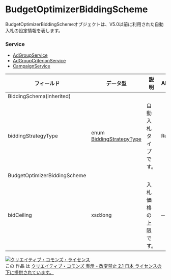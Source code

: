 # BudgetOptimizerBiddingScheme
BudgetOptimizerBiddingSchemeオブジェクトは、V5.0以前に利用された自動入札の設定情報を表します。
### Service
+ [AdGroupService](../services/AdGroupService.md)
+ [AdGroupCriterionService](../services/AdGroupCriterionService.md)
+ [CampaignService](../services/CampaignService.md)

| フィールド | データ型 | 説明 | ADD | SET | REMOVE | 
|---|---|---|---|---|---|
| BiddingSchema(inherited)||||||
| biddingStrategyType| enum <a href="../data/BiddingStrategyType.md">BiddingStrategyType</a>| 自動入札タイプです。| Req| Req<br>                        (notupdatable)| ─ |
| BudgetOptimizerBiddingScheme||||||
| bidCeiling| xsd:long| 入札価格の上限です。| ─| ─| ─ |
<a rel="license" href="http://creativecommons.org/licenses/by-nd/2.1/jp/"><img alt="クリエイティブ・コモンズ・ライセンス" style="border-width:0" src="https://i.creativecommons.org/l/by-nd/2.1/jp/88x31.png" /></a><br />この 作品 は <a rel="license" href="http://creativecommons.org/licenses/by-nd/2.1/jp/">クリエイティブ・コモンズ 表示 - 改変禁止 2.1 日本 ライセンスの下に提供されています。</a>
